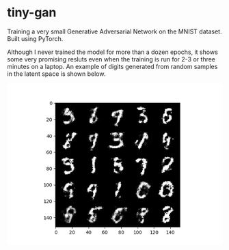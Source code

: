 # tiny-gan
Training a very small Generative Adversarial Network on the MNIST dataset. Built using PyTorch.

Although I never trained the model for more than a dozen epochs, it shows some very promising resluts even when the training is run for 2-3 or three minutes on a laptop.
An example of digits generated from random samples in the latent space is shown below.

![Samples - Epoch 12](/images/tiny_gan_results.png)
